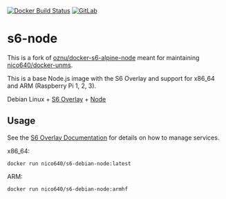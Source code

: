 [![Docker Build Status](https://img.shields.io/docker/cloud/build/nico640/s6-debian-node.svg?label=x64%20build&style=for-the-badge)](https://hub.docker.com/r/nico640/s6-debian-node/) [![GitLab](https://img.shields.io/gitlab/pipeline/Nico640/docker-s6-debian-node.svg?label=arm%20build&style=for-the-badge)](https://gitlab.com/Nico640/docker-s6-debian-node/-/jobs)

# s6-node
This is a fork of [oznu/docker-s6-alpine-node](https://github.com/oznu/docker-s6-alpine-node) meant for maintaining [nico640/docker-unms](https://github.com/Nico640/docker-unms).

This is a base Node.js image with the S6 Overlay and support for x86_64 and ARM (Raspberry Pi 1, 2, 3).

Debian Linux + [S6 Overlay](https://github.com/just-containers/s6-overlay) + [Node](https://nodejs.org/en/)

## Usage

See the [S6 Overlay Documentation](https://github.com/just-containers/s6-overlay) for details on how to manage services.

x86_64:

```shell
docker run nico640/s6-debian-node:latest
```

ARM:

```shell
docker run nico640/s6-debian-node:armhf
```